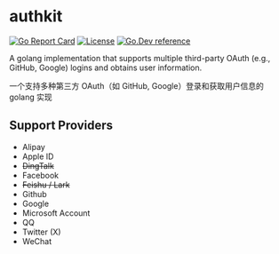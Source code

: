 # authkit

[![Go Report Card](https://goreportcard.com/badge/go\.xiexianbin\.cn/authkit)](https://goreportcard.com/report/go\.xiexianbin\.cn/authkit)
[![License](https://img.shields.io/badge/License-Apache_2.0-blue.svg)](https://opensource.org/license/apache-2-0)
[![Go.Dev reference](https://pkg.go.dev/badge/github.com/xiexianbin/xgorm?utm_source=godoc)](https://pkg.go.dev/go\.xiexianbin\.cn/authkit)

A golang implementation that supports multiple third-party OAuth (e.g., GitHub, Google) logins and obtains user information.

一个支持多种第三方 OAuth（如 GitHub, Google）登录和获取用户信息的 golang 实现

## Support Providers

- Alipay
- Apple ID
- ~~DingTalk~~
- Facebook
- ~~Feishu / Lark~~
- Github
- Google
- Microsoft Account
- QQ
- Twitter (X)
- WeChat
